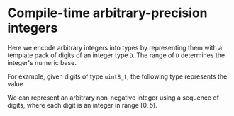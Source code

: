 # Compile-time arbitrary-precision integers

Here we encode arbitrary integers into types by representing
them with a template pack of digits of an integer type `D`.
The range of `D` determines the integer's numeric base.

For example, given digits of type `uint8_t`, the following type
represents the value 

We can represent an arbitrary non-negative integer using
a sequence of digits, where each digit is an integer in range $[0, b)$.